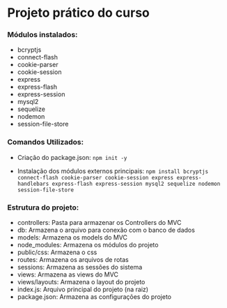 # Projeto prático do curso

### Módulos instalados:

- bcryptjs
- connect-flash
- cookie-parser
- cookie-session
- express
- express-flash
- express-session
- mysql2
- sequelize
- nodemon
- session-file-store

### Comandos Utilizados:

- Criação do package.json: `npm init -y`

- Instalação dos módulos externos principais: `npm install bcryptjs connect-flash cookie-parser cookie-session express express-handlebars express-flash express-session mysql2 sequelize nodemon session-file-store`

### Estrutura do projeto:

- controllers: Pasta para armazenar os Controllers do MVC
- db: Armazena o arquivo para conexão com o banco de dados
- models: Armazena os models do MVC
- node_modules: Armazena os módulos do projeto
- public/css: Armazena o css
- routes: Armazena os arquivos de rotas
- sessions: Armazena as sessões do sistema
- views: Armazena as views do MVC
- views/layouts: Armazena o layout do projeto
- index.js: Arquivo principal do projeto (na raiz)
- package.json: Armazena as configurações do projeto
